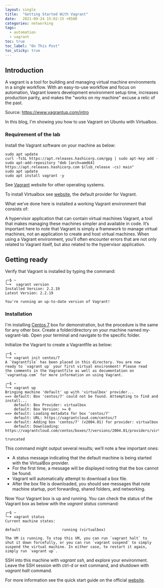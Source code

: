 ```yaml
---
layout: single
title:  "Getting Started With Vagrant"
date:   2021-09-24 15:02:15 +0500
categories: networking
tags: 
  - automation
  - vagrant
toc: true
toc_label: "On This Post"
toc_sticky: true
---
```


## Introduction
A vagrant is a tool for building and managing virtual machine environments in a single workflow. With an easy-to-use workflow and focus on automation, Vagrant lowers development environment setup time, increases production parity, and makes the "works on my machine" excuse a relic of the past.

Source: <https://www.vagrantup.com/intro>

In this blog, I'm showing you how to use Vagrant on Ubuntu with Virtualbox.

### Requirement of the lab

Install the Vagrant software on your machine as below:

```console
sudo apt update
curl -fsSL https://apt.releases.hashicorp.com/gpg | sudo apt-key add -
sudo apt-add-repository "deb [arch=amd64] https://apt.releases.hashicorp.com $(lsb_release -cs) main"
sudo apt update
sudo apt install vagrant -y
```

See [Vagrant](https://www.vagrantup.com/downloads) website for other operating systems.

To install Virtualbox see [website](https://www.virtualbox.org/), the default provider for Vagrant.

What we’ve done here is installed a working Vagrant environment that consists of:

A hypervisor application that can contain virtual machines Vagrant, a tool that makes managing these machines simpler and available in code. It’s important here to note that Vagrant is simply a framework to manage virtual machines, not an application to create and host virtual machines. When using a Vagrant environment, you’ll often encounter errors that are not only related to Vagrant itself, but also related to the hypervisor application.

## Getting ready

Verify that Vagrant is installed by typing the command:

```console
╭─$ ~  
╰─➤  vagrant version  
Installed Version: 2.2.19
Latest Version: 2.2.19
 
You're running an up-to-date version of Vagrant!
```

### Installation

I'm installing [Centos 7](https://app.vagrantup.com/centos/boxes/7) box for demonstration, but the procedure is the same for any other box. Create a folder/directory on your machine named my-vagrant-lab. Open your terminal and navigate to the specific folder.

Initialize the Vagrant to create a Vagrantfile as below:

```console
╭─$ ~  
╰─➤ vagrant init centos/7
A `Vagrantfile` has been placed in this directory. You are now
ready to `vagrant up` your first virtual environment! Please read
the comments in the Vagrantfile as well as documentation on
`vagrantup.com` for more information on using Vagrant.
```

```console
╭─$ ~  
╰─➤ vagrant up
Bringing machine 'default' up with 'virtualbox' provider...
==> default: Box 'centos/7' could not be found. Attempting to find and install...
    default: Box Provider: virtualbox
    default: Box Version: >= 0
==> default: Loading metadata for box 'centos/7'
    default: URL: https://vagrantcloud.com/centos/7
==> default: Adding box 'centos/7' (v2004.01) for provider: virtualbox
    default: Downloading: https://vagrantcloud.com/centos/boxes/7/versions/2004.01/providers/virtualbox.box

truncated
```

This command might output several results; we’ll note a few important ones:

- A status message indicating that the default machine is being started with the VirtualBox provider.
- For the first time, a message will be displayed noting that the box cannot be found.
- Vagrant will automatically attempt to download a box file.
- After the box file is downloaded, you should see messages that note machine startup, port forwarding, shared folders, and networking.

Now Your Vagrant box is up and running. You can check the status of the Vagrant box as below with the _vagrant status_ command:

```console
╭─$ ~  
╰─➤ vagrant status
Current machine states:

default                   running (virtualbox)

The VM is running. To stop this VM, you can run `vagrant halt` to
shut it down forcefully, or you can run `vagrant suspend` to simply
suspend the virtual machine. In either case, to restart it again,
simply run `vagrant up`.
```

SSH into this machine with _vagrant ssh_, and explore your environment. Leave the SSH session with ctrl-d or exit command, and shutdown with _vagrant halt_ command.

For more information see the quick start guide on the official [website](https://www.vagrantup.com/intro).
